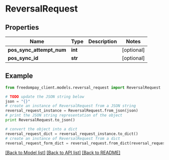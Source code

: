 # ReversalRequest


## Properties
Name | Type | Description | Notes
------------ | ------------- | ------------- | -------------
**pos_sync_attempt_num** | **int** |  | [optional] 
**pos_sync_id** | **str** |  | [optional] 

## Example

```python
from freedompay_client.models.reversal_request import ReversalRequest

# TODO update the JSON string below
json = "{}"
# create an instance of ReversalRequest from a JSON string
reversal_request_instance = ReversalRequest.from_json(json)
# print the JSON string representation of the object
print ReversalRequest.to_json()

# convert the object into a dict
reversal_request_dict = reversal_request_instance.to_dict()
# create an instance of ReversalRequest from a dict
reversal_request_form_dict = reversal_request.from_dict(reversal_request_dict)
```
[[Back to Model list]](../README.md#documentation-for-models) [[Back to API list]](../README.md#documentation-for-api-endpoints) [[Back to README]](../README.md)


